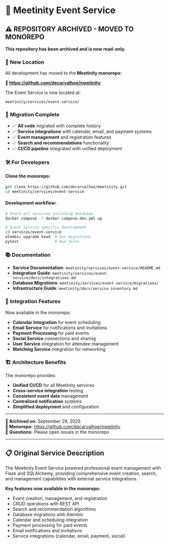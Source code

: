 # 📅 Meetinity Event Service

## ⚠️ **REPOSITORY ARCHIVED - MOVED TO MONOREPO**

**This repository has been archived and is now read-only.**

### 📍 **New Location**
All development has moved to the **Meetinity monorepo**:

**🔗 https://github.com/decarvalhoe/meetinity**

The Event Service is now located at:
```
meetinity/services/event-service/
```

### 🔄 **Migration Complete**
- ✅ **All code** migrated with complete history
- ✅ **Service integrations** with calendar, email, and payment systems
- ✅ **Event management** and registration features
- ✅ **Search and recommendations** functionality
- ✅ **CI/CD pipeline** integrated with unified deployment

### 🛠️ **For Developers**

#### **Clone the monorepo:**
```bash
git clone https://github.com/decarvalhoe/meetinity.git
cd meetinity/services/event-service
```

#### **Development workflow:**
```bash
# Start all services including database
docker compose -f docker-compose.dev.yml up

# Event Service specific development
cd services/event-service
alembic upgrade head  # Run migrations
pytest                # Run tests
```

### 📚 **Documentation**
- **Service Documentation**: `meetinity/services/event-service/README.md`
- **Integration Guide**: `meetinity/services/event-service/docs/integrations.md`
- **Database Migrations**: `meetinity/services/event-service/migrations/`
- **Infrastructure Guide**: `meetinity/docs/service-inventory.md`

### 🔗 **Integration Features**
Now available in the monorepo:
- **Calendar Integration** for event scheduling
- **Email Service** for notifications and invitations
- **Payment Processing** for paid events
- **Social Service** connections and sharing
- **User Service** integration for attendee management
- **Matching Service** integration for networking

### 🏗️ **Architecture Benefits**
The monorepo provides:
- **Unified CI/CD** for all Meetinity services
- **Cross-service integration** testing
- **Consistent event data** management
- **Centralized notification** systems
- **Simplified deployment** and configuration

---

**📅 Archived on:** September 29, 2025  
**🔗 Monorepo:** https://github.com/decarvalhoe/meetinity  
**📧 Questions:** Please open issues in the monorepo

---

## 📋 **Original Service Description**

The Meetinity Event Service powered professional event management with Flask and SQLAlchemy, providing comprehensive event creation, search, and management capabilities with external service integrations.

**Key features now available in the monorepo:**
- Event creation, management, and registration
- CRUD operations with REST API
- Search and recommendation algorithms
- Database migrations with Alembic
- Calendar and scheduling integration
- Payment processing for paid events
- Email notifications and invitations
- Service integrations (calendar, email, payment, social)
